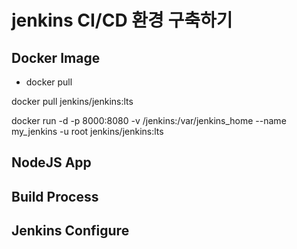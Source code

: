 # jenkins CI/CD 환경 구축하기

## Docker Image

- docker pull

docker pull jenkins/jenkins:lts

docker run -d -p 8000:8080 -v /jenkins:/var/jenkins_home --name my_jenkins -u root jenkins/jenkins:lts

## NodeJS App

## Build Process

## Jenkins Configure
